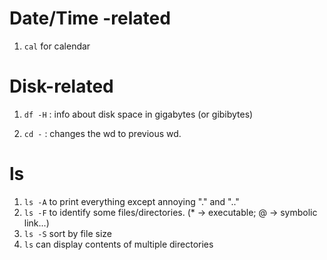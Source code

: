 # Date/Time -related
1. `cal` for calendar

# Disk-related
1. `df -H` : info about disk space in gigabytes (or gibibytes)

1. `cd -` : changes the wd to previous wd.

# ls
1. `ls -A` to print everything except annoying "." and ".."
2. `ls -F` to identify some files/directories. (* -> executable; @ -> symbolic link...)
3. `ls -S` sort by file size
3. `ls` can display contents of multiple directories
